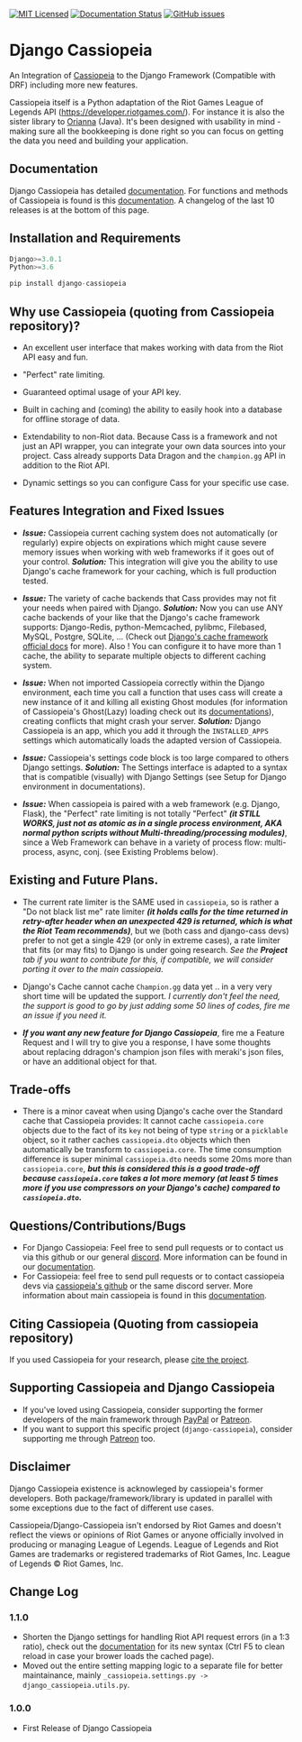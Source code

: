 [![MIT Licensed](https://img.shields.io/badge/license-MIT-green.svg)](https://github.com/paaksing/django-cassiopeia/blob/master/LICENSE.txt)
[![Documentation Status](https://readthedocs.org/projects/django-cassiopeia/badge/?version=latest)](https://django-cassiopeia.readthedocs.io/en/latest/?badge=latest)
[![GitHub issues](https://img.shields.io/github/issues/Naereen/StrapDown.js.svg)](https://github.com/paaksing/django-cassiopeia/issues)

# Django Cassiopeia

An Integration of [Cassiopeia](https://github.com/meraki-analytics/cassiopeia) to the Django Framework (Compatible with DRF) including more new features.

Cassiopeia itself is a Python adaptation of the Riot Games League of Legends API (https://developer.riotgames.com/). For instance it is also the sister library to [Orianna](https://github.com/robrua/Orianna) (Java). It's been designed with usability in mind - making sure all the bookkeeping is done right so you can focus on getting the data you need and building your application.

## Documentation
Django Cassiopeia has detailed [documentation](https://django-cassiopeia.readthedocs.io/en/latest/).
For functions and methods of Cassiopeia is found is this [documentation](http://cassiopeia.readthedocs.org/en/latest/).
A changelog of the last 10 releases is at the bottom of this page.

## Installation and Requirements
```python
Django>=3.0.1
Python>=3.6

pip install django-cassiopeia
```

## Why use Cassiopeia (quoting from Cassiopeia repository)?

* An excellent user interface that makes working with data from the Riot API easy and fun.

* "Perfect" rate limiting.

* Guaranteed optimal usage of your API key.

* Built in caching and (coming) the ability to easily hook into a database for offline storage of data.

* Extendability to non-Riot data. Because Cass is a framework and not just an API wrapper, you can integrate your own data sources into your project. Cass already supports Data Dragon and the ``champion.gg`` API in addition to the Riot API.

* Dynamic settings so you can configure Cass for your specific use case.

## Features Integration and Fixed Issues

* **_Issue:_** Cassiopeia current caching system does not automatically (or regularly) expire objects on expirations which might cause severe memory issues when working with web frameworks if it goes out of your control. **_Solution:_** This integration will give you the ability to use Django's cache framework for your caching, which is full production tested.

* **_Issue:_** The variety of cache backends that Cass provides may not fit your needs when paired with Django. **_Solution:_** Now you can use ANY cache backends of your like that the Django's cache framework supports: Django-Redis, python-Memcached, pylibmc, Filebased, MySQL, Postgre, SQLite, ... (Check out [Django's cache framework official docs](https://docs.djangoproject.com/en/dev/topics/cache/) for more). Also ! You can configure it to have more than 1 cache, the ability to separate multiple objects to different caching system. 

* **_Issue:_** When not imported Cassiopeia correctly within the Django environment, each time you call a function that uses cass will create a new instance of it and killing all existing Ghost modules (for information of Cassiopeia's Ghost(Lazy) loading check out its [documentations](http://cassiopeia.readthedocs.org/en/latest/)), creating conflicts that might crash your server. **_Solution:_** Django Cassiopeia is an app, which you add it through the `INSTALLED_APPS` settings which automatically loads the adapted version of Cassiopeia.

* **_Issue:_** Cassiopeia's settings code block is too large compared to others Django settings. **_Solution:_** The Settings interface is adapted to a syntax that is compatible (visually) with Django Settings (see Setup for Django environment in documentations).

* **_Issue:_** When cassiopeia is paired with a web framework (e.g. Django, Flask), the "Perfect" rate limiting is not totally "Perfect" **_(it STILL WORKS, just not as atomic as in a single process environment, AKA normal python scripts without Multi-threading/processing modules)_**, since a Web Framework can behave in a variety of process flow: multi-process, async, conj. (see Existing Problems below).

## Existing and Future Plans.

* The current rate limiter is the SAME used in `cassiopeia`, so is rather a "Do not black list me" rate limiter **_(it holds calls for the time returned in retry-after header when an unexpected 429 is returned, which is what the Riot Team recommends)_**, but we (both cass and django-cass devs) prefer to not get a single 429 (or only in extreme cases), a rate limiter that fits (or may fits) to Django is under going research. _See the **Project** tab if you want to contribute for this, if compatible, we will consider porting it over to the main cassiopeia._

* Django's Cache cannot cache `Champion.gg` data yet .. in a very very short time will be updated the support. _I currently don't feel the need, the support is good to go by just adding some 50 lines of codes, fire me an issue if you need it._

* **_If you want any new feature for Django Cassiopeia_**, fire me a Feature Request and I will try to give you a response, I have some thoughts about replacing ddragon's champion json files with meraki's json files, or have an additional object for that.

## Trade-offs

* There is a minor caveat when using Django's cache over the Standard cache that Cassiopeia provides: It cannot cache `cassiopeia.core` objects due to the fact of its `key` not being of type `string` or a `picklable` object, so it rather caches `cassiopeia.dto` objects which then automatically be transform to `cassiopeia.core`. The time consumption difference is super minimal `cassiopeia.dto` needs some 20ms more than `cassiopeia.core`, **_but this is considered this is a good trade-off because `cassiopeia.core` takes a lot more memory (at least 5 times more if you use compressors on your Django's cache) compared to `cassiopeia.dto`._**

## Questions/Contributions/Bugs
* For Django Cassiopeia: Feel free to send pull requests or to contact us via this github or our general [discord](https://discord.gg/uYW7qhP). More information can be found in our [documentation](https://django-cassiopeia.readthedocs.io/en/latest/).
* For Cassiopeia: feel free to send pull requests or to contact cassiopeia devs via [cassiopeia's github](https://github.com/meraki-analytics/cassiopeia) or the same discord server. More information about main cassiopeia is found in this [documentation](http://cassiopeia.readthedocs.org/en/latest/).

## Citing Cassiopeia (Quoting from cassiopeia repository)
If you used Cassiopeia for your research, please [cite the project](https://doi.org/10.5281/zenodo.1170906).

## Supporting Cassiopeia and Django Cassiopeia
* If you've loved using Cassiopeia, consider supporting the former developers of the main framework through [PayPal](https://www.paypal.me/merakianalytics) or [Patreon](https://www.patreon.com/merakianalytics).
* If you want to support this specific project (`django-cassiopeia`), consider supporting me through [Patreon](https://www.patreon.com/paaksing) too. 

## Disclaimer
Django Cassiopeia existence is acknowleged by cassiopeia's former developers. Both package/framework/library is updated in parallel with some exceptions due to the fact of different use cases.

Cassiopeia/Django-Cassiopeia isn't endorsed by Riot Games and doesn't reflect the views or opinions of Riot Games or anyone officially involved in producing or managing League of Legends. League of Legends and Riot Games are trademarks or registered trademarks of Riot Games, Inc. League of Legends © Riot Games, Inc.

## Change Log

### 1.1.0
* Shorten the Django settings for handling Riot API request errors (in a 1:3 ratio), check out the [documentation](https://django-cassiopeia.readthedocs.io/en/latest/django-setup/) for its new syntax (Ctrl F5 to clean reload in case your brower loads the cached page).
* Moved out the entire setting mapping logic to a separate file for better maintainance, mainly `_cassiopeia.settings.py -> django_cassiopeia.utils.py`.

### 1.0.0
* First Release of Django Cassiopeia
